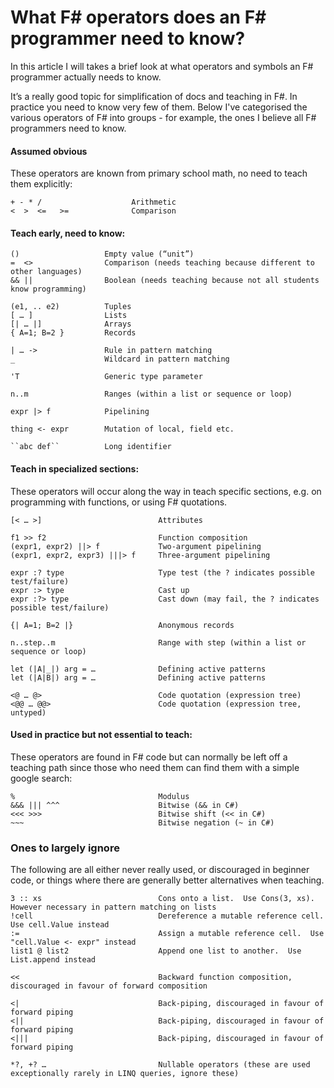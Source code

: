 # What F# operators does an F# programmer need to know?

In this article I will takes a brief look at what operators and symbols an F# programmer actually needs to know.

It’s a really good topic for simplification of docs and teaching in F#.  In practice you need to know very few of them.
Below I've categorised the various operators of F# into groups - for example, the ones I believe all F# programmers need to know.

 #### Assumed obvious
 
These operators are known from primary school math, no need to teach them explicitly:

    + - * /                    Arithmetic
    <  >  <=   >=              Comparison 
 
#### Teach early, need to know:
 
    ()                   Empty value (“unit”)
    =  <>                Comparison (needs teaching because different to other languages) 
    && ||                Boolean (needs teaching because not all students know programming)
 
    (e1, .. e2)          Tuples
    [ … ]                Lists
    [| … |]              Arrays
    { A=1; B=2 }         Records
 
    | … ->               Rule in pattern matching
    _                    Wildcard in pattern matching
 
    'T                   Generic type parameter
 
    n..m                 Ranges (within a list or sequence or loop)

    expr |> f            Pipelining 

    thing <- expr        Mutation of local, field etc.

    ``abc def``          Long identifier

#### Teach in specialized sections:
 
These operators will occur along the way in teach specific sections, e.g. on
programming with functions, or using F# quotations.

    [< … >]                          Attributes

    f1 >> f2                         Function composition
    (expr1, expr2) ||> f             Two-argument pipelining 
    (expr1, expr2, expr3) |||> f     Three-argument pipelining 

    expr :? type                     Type test (the ? indicates possible test/failure) 
    expr :> type                     Cast up
    expr :?> type                    Cast down (may fail, the ? indicates possible test/failure)

    {| A=1; B=2 |}                   Anonymous records

    n..step..m                       Range with step (within a list or sequence or loop)

    let (|A|_|) arg = …              Defining active patterns
    let (|A|B|) arg = …              Defining active patterns

    <@ … @>                          Code quotation (expression tree)
    <@@ … @@>                        Code quotation (expression tree, untyped)

#### Used in practice but not essential to teach:

These operators are found in F# code but can normally be left off a teaching path since those who need them can find them
with a simple google search:

    %                                Modulus
    &&& ||| ^^^                      Bitwise (&& in C#)
    <<< >>>                          Bitwise shift (<< in C#)
    ~~~                              Bitwise negation (~ in C#)
 
### Ones to largely ignore

The following are all either never really used, or discouraged in beginner code, or things where there are generally
better alternatives when teaching.
 
    3 :: xs                          Cons onto a list.  Use Cons(3, xs). However necessary in pattern matching on lists
    !cell                            Dereference a mutable reference cell.  Use cell.Value instead
    :=                               Assign a mutable reference cell.  Use "cell.Value <- expr" instead
    list1 @ list2                    Append one list to another.  Use List.append instead
    
    <<                               Backward function composition, discouraged in favour of forward composition
    
    <|                               Back-piping, discouraged in favour of forward piping 
    <||                              Back-piping, discouraged in favour of forward piping 
    <|||                             Back-piping, discouraged in favour of forward piping 
    
    *?, +? …                         Nullable operators (these are used exceptionally rarely in LINQ queries, ignore these)
 
